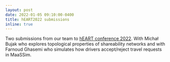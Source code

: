 ```yaml
---
layout: post
date: 2022-01-05 09:10:00-0400
title: hEART2022 submissions
inline: true
---
```


Two submissions from our team to [hEART conference  2022](https://heart2022.com/). With Michał Bujak who explores topological properties of shareability networks and with Farnoud Ghasemi who simulates how drivers accept/reject travel requests in MaaSSim.
